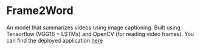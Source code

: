 # Frame2Word
An model that summarizes videos using image captioning. Built using Tensorflow (VGG16 + LSTMs) and OpenCV (for reading video frames). You can find the deployed application [here](https://frame2word.streamlit.app/)
